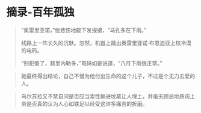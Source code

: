 # 摘录-百年孤独

> “奥雷里亚诺，”他悲伤地敲下发报键，“马孔多在下雨。”
>
> 线路上一阵长久的沉默。忽然，机器上跳出奥雷里亚诺·布恩迪亚上校冷漠的电码。
>
> “别犯傻了，赫里内勒多，”电码如是说道，“八月下雨很正常。”

> 她最终得出结论，自己不惜为他付出生命的这个儿子，不过是个无力去爱的人。

> 乌尔苏拉又不禁自问是否应当索性躺进坟墓让人埋土，并毫无顾忌地质询上帝是否真的认为人心如铁足以经受这许多痛苦的折磨。
